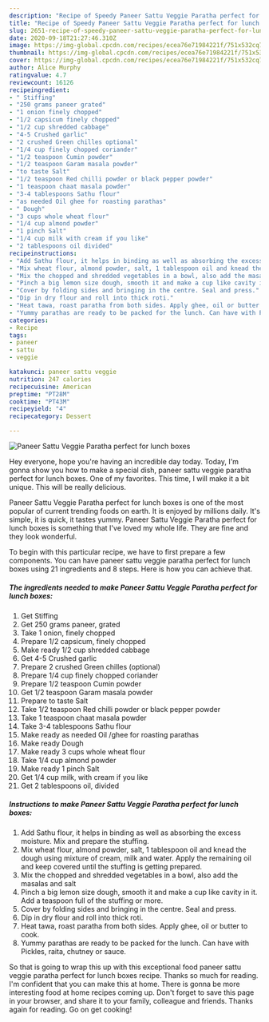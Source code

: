 ```yaml
---
description: "Recipe of Speedy Paneer Sattu Veggie Paratha perfect for lunch boxes"
title: "Recipe of Speedy Paneer Sattu Veggie Paratha perfect for lunch boxes"
slug: 2651-recipe-of-speedy-paneer-sattu-veggie-paratha-perfect-for-lunch-boxes
date: 2020-09-18T21:27:46.310Z
image: https://img-global.cpcdn.com/recipes/ecea76e71984221f/751x532cq70/paneer-sattu-veggie-paratha-perfect-for-lunch-boxes-recipe-main-photo.jpg
thumbnail: https://img-global.cpcdn.com/recipes/ecea76e71984221f/751x532cq70/paneer-sattu-veggie-paratha-perfect-for-lunch-boxes-recipe-main-photo.jpg
cover: https://img-global.cpcdn.com/recipes/ecea76e71984221f/751x532cq70/paneer-sattu-veggie-paratha-perfect-for-lunch-boxes-recipe-main-photo.jpg
author: Alice Murphy
ratingvalue: 4.7
reviewcount: 16126
recipeingredient:
- " Stiffing"
- "250 grams paneer grated"
- "1 onion finely chopped"
- "1/2 capsicum finely chopped"
- "1/2 cup shredded cabbage"
- "4-5 Crushed garlic"
- "2 crushed Green chilles optional"
- "1/4 cup finely chopped coriander"
- "1/2 teaspoon Cumin powder"
- "1/2 teaspoon Garam masala powder"
- "to taste Salt"
- "1/2 teaspoon Red chilli powder or black pepper powder"
- "1 teaspoon chaat masala powder"
- "3-4 tablespoons Sathu flour"
- "as needed Oil ghee for roasting parathas"
- " Dough"
- "3 cups whole wheat flour"
- "1/4 cup almond powder"
- "1 pinch Salt"
- "1/4 cup milk with cream if you like"
- "2 tablespoons oil divided"
recipeinstructions:
- "Add Sathu flour, it helps in binding as well as absorbing the excess moisture. Mix and prepare the stuffing."
- "Mix wheat flour, almond powder, salt, 1 tablespoon oil and knead the dough using mixture of cream, milk and water. Apply the remaining oil and keep covered until the stuffing is getting prepared."
- "Mix the chopped and shredded vegetables in a bowl, also add the masalas and salt"
- "Pinch a big lemon size dough, smooth it and make a cup like cavity in it. Add a teaspoon full of the stuffing or more."
- "Cover by folding sides and bringing in the centre. Seal and press."
- "Dip in dry flour and roll into thick roti."
- "Heat tawa, roast paratha from both sides. Apply ghee, oil or butter to cook."
- "Yummy parathas are ready to be packed for the lunch. Can have with Pickles, raita, chutney or sauce."
categories:
- Recipe
tags:
- paneer
- sattu
- veggie

katakunci: paneer sattu veggie 
nutrition: 247 calories
recipecuisine: American
preptime: "PT28M"
cooktime: "PT43M"
recipeyield: "4"
recipecategory: Dessert

---
```



![Paneer Sattu Veggie Paratha perfect for lunch boxes](https://img-global.cpcdn.com/recipes/ecea76e71984221f/751x532cq70/paneer-sattu-veggie-paratha-perfect-for-lunch-boxes-recipe-main-photo.jpg)

Hey everyone, hope you're having an incredible day today. Today, I'm gonna show you how to make a special dish, paneer sattu veggie paratha perfect for lunch boxes. One of my favorites. This time, I will make it a bit unique. This will be really delicious.

Paneer Sattu Veggie Paratha perfect for lunch boxes is one of the most popular of current trending foods on earth. It is enjoyed by millions daily. It's simple, it is quick, it tastes yummy. Paneer Sattu Veggie Paratha perfect for lunch boxes is something that I've loved my whole life. They are fine and they look wonderful.




To begin with this particular recipe, we have to first prepare a few components. You can have paneer sattu veggie paratha perfect for lunch boxes using 21 ingredients and 8 steps. Here is how you can achieve that.

<!--inarticleads1-->

##### The ingredients needed to make Paneer Sattu Veggie Paratha perfect for lunch boxes:

1. Get  Stiffing
1. Get 250 grams paneer, grated
1. Take 1 onion, finely chopped
1. Prepare 1/2 capsicum, finely chopped
1. Make ready 1/2 cup shredded cabbage
1. Get 4-5 Crushed garlic
1. Prepare 2 crushed Green chilles (optional)
1. Prepare 1/4 cup finely chopped coriander
1. Prepare 1/2 teaspoon Cumin powder
1. Get 1/2 teaspoon Garam masala powder
1. Prepare to taste Salt
1. Take 1/2 teaspoon Red chilli powder or black pepper powder
1. Take 1 teaspoon chaat masala powder
1. Take 3-4 tablespoons Sathu flour
1. Make ready as needed Oil /ghee for roasting parathas
1. Make ready  Dough
1. Make ready 3 cups whole wheat flour
1. Take 1/4 cup almond powder
1. Make ready 1 pinch Salt
1. Get 1/4 cup milk, with cream if you like
1. Get 2 tablespoons oil, divided




<!--inarticleads2-->

##### Instructions to make Paneer Sattu Veggie Paratha perfect for lunch boxes:

1. Add Sathu flour, it helps in binding as well as absorbing the excess moisture. Mix and prepare the stuffing.
1. Mix wheat flour, almond powder, salt, 1 tablespoon oil and knead the dough using mixture of cream, milk and water. Apply the remaining oil and keep covered until the stuffing is getting prepared.
1. Mix the chopped and shredded vegetables in a bowl, also add the masalas and salt
1. Pinch a big lemon size dough, smooth it and make a cup like cavity in it. Add a teaspoon full of the stuffing or more.
1. Cover by folding sides and bringing in the centre. Seal and press.
1. Dip in dry flour and roll into thick roti.
1. Heat tawa, roast paratha from both sides. Apply ghee, oil or butter to cook.
1. Yummy parathas are ready to be packed for the lunch. Can have with Pickles, raita, chutney or sauce.




So that is going to wrap this up with this exceptional food paneer sattu veggie paratha perfect for lunch boxes recipe. Thanks so much for reading. I'm confident that you can make this at home. There is gonna be more interesting food at home recipes coming up. Don't forget to save this page in your browser, and share it to your family, colleague and friends. Thanks again for reading. Go on get cooking!
